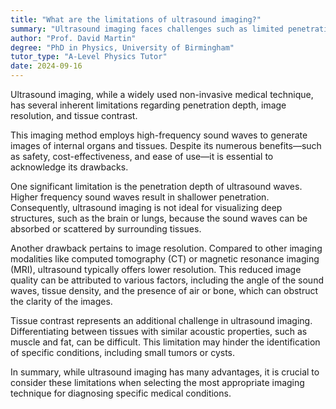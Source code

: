 ```yaml
---
title: "What are the limitations of ultrasound imaging?"
summary: "Ultrasound imaging faces challenges such as limited penetration depth, suboptimal image resolution, and insufficient tissue contrast, which can affect the quality of diagnostic outcomes."
author: "Prof. David Martin"
degree: "PhD in Physics, University of Birmingham"
tutor_type: "A-Level Physics Tutor"
date: 2024-09-16
---
```


Ultrasound imaging, while a widely used non-invasive medical technique, has several inherent limitations regarding penetration depth, image resolution, and tissue contrast.

This imaging method employs high-frequency sound waves to generate images of internal organs and tissues. Despite its numerous benefits—such as safety, cost-effectiveness, and ease of use—it is essential to acknowledge its drawbacks.

One significant limitation is the penetration depth of ultrasound waves. Higher frequency sound waves result in shallower penetration. Consequently, ultrasound imaging is not ideal for visualizing deep structures, such as the brain or lungs, because the sound waves can be absorbed or scattered by surrounding tissues.

Another drawback pertains to image resolution. Compared to other imaging modalities like computed tomography (CT) or magnetic resonance imaging (MRI), ultrasound typically offers lower resolution. This reduced image quality can be attributed to various factors, including the angle of the sound waves, tissue density, and the presence of air or bone, which can obstruct the clarity of the images.

Tissue contrast represents an additional challenge in ultrasound imaging. Differentiating between tissues with similar acoustic properties, such as muscle and fat, can be difficult. This limitation may hinder the identification of specific conditions, including small tumors or cysts.

In summary, while ultrasound imaging has many advantages, it is crucial to consider these limitations when selecting the most appropriate imaging technique for diagnosing specific medical conditions.
    